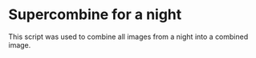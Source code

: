 # Supercombine for a night

This script was used to combine all images from a night into a combined image.